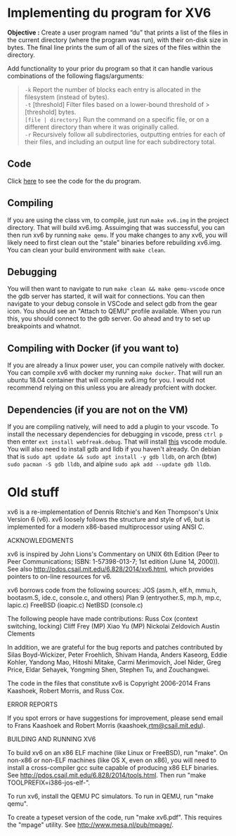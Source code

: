 # Implementing du program for XV6

<b>Objective :</b>
Create a user program named “du” that prints a list of the files in the current directory (where the program was run), with their on-disk size in bytes.  The final line prints the sum of all of the sizes of the files within the directory.

Add functionality to your prior du program so that it can handle various combinations of the following flags/arguments: 

> `-k` Report the number of blocks each entry is allocated in the filesystem (instead of bytes).</br>
 `-t` [threshold] Filter files based on a lower-bound threshold of > [threshold] bytes.</br>
 `[file | directory]` Run the command on a specific file, or on a different directory than where it was originally called.</br>
 `-r` Recursively follow all subdirectories, outputting entries for each of their files, and including an output line for each subdirectory total.</br>

## Code
Click [here](https://github.com/aashaykorani/du/blob/main/user/du.c) to see the code for the du program.

## Compiling
If you are using the class vm, to compile, just run `make xv6.img` in the project directory. That will build xv6.img. Assuimging that was successful, you can then run xv6 by running `make qemu`. If you make changes to any xv6, you will likely need to first clean out the "stale" binaries before rebuilding xv6.img. You can clean your build environment with `make clean`.

## Debugging 
You will then want to navigate to
run `make clean && make qemu-vscode` once the gdb server has started, it will wait for connections. You can then 
navigate to your debug console in VSCode and select gdb from the gear icon. You should see an "Attach to QEMU" profile 
available. When you run this, you should connect to the gdb server. Go ahead and try to set up breakpoints and whatnot. 

## Compiling with Docker (if you want to)
If you are already a linux power user, you can compile natively with docker. You can compile xv6 with docker my running `make docker`. That will run an ubuntu 18.04 container that will compile xv6.img for you. I would not recommend relying on this unless you are already profcient with docker.

## Dependencies (if you are not on the VM)
If you are compiling natively, will need to add a plugin to your vscode. To install the necessary dependencies for debugging in vscode, press `ctrl p` then enter `ext install webfreak.debug`. 
That will install [this](https://github.com/WebFreak001/code-debug) vscode module. You will also need to install
gdb and lldb if you haven't already. On debian that is `sudo apt update && sudo apt install -y gdb lldb`, on arch 
(btw) `sudo pacman -S gdb lldb`, and alpine `sudo apk add --update gdb lldb`.


# Old stuff

xv6 is a re-implementation of Dennis Ritchie's and Ken Thompson's Unix
Version 6 (v6).  xv6 loosely follows the structure and style of v6,
but is implemented for a modern x86-based multiprocessor using ANSI C.

ACKNOWLEDGMENTS

xv6 is inspired by John Lions's Commentary on UNIX 6th Edition (Peer
to Peer Communications; ISBN: 1-57398-013-7; 1st edition (June 14,
2000)). See also http://pdos.csail.mit.edu/6.828/2014/xv6.html, which
provides pointers to on-line resources for v6.

xv6 borrows code from the following sources:
    JOS (asm.h, elf.h, mmu.h, bootasm.S, ide.c, console.c, and others)
    Plan 9 (entryother.S, mp.h, mp.c, lapic.c)
    FreeBSD (ioapic.c)
    NetBSD (console.c)

The following people have made contributions:
    Russ Cox (context switching, locking)
    Cliff Frey (MP)
    Xiao Yu (MP)
    Nickolai Zeldovich
    Austin Clements

In addition, we are grateful for the bug reports and patches contributed by
Silas Boyd-Wickizer, Peter Froehlich, Shivam Handa, Anders Kaseorg, Eddie
Kohler, Yandong Mao, Hitoshi Mitake, Carmi Merimovich, Joel Nider, Greg Price,
Eldar Sehayek, Yongming Shen, Stephen Tu, and Zouchangwei.

The code in the files that constitute xv6 is
Copyright 2006-2014 Frans Kaashoek, Robert Morris, and Russ Cox.

ERROR REPORTS

If you spot errors or have suggestions for improvement, please send
email to Frans Kaashoek and Robert Morris (kaashoek,rtm@csail.mit.edu). 

BUILDING AND RUNNING XV6

To build xv6 on an x86 ELF machine (like Linux or FreeBSD), run "make".
On non-x86 or non-ELF machines (like OS X, even on x86), you will
need to install a cross-compiler gcc suite capable of producing x86 ELF
binaries.  See http://pdos.csail.mit.edu/6.828/2014/tools.html.
Then run "make TOOLPREFIX=i386-jos-elf-".

To run xv6, install the QEMU PC simulators.  To run in QEMU, run "make qemu".

To create a typeset version of the code, run "make xv6.pdf".  This
requires the "mpage" utility.  See http://www.mesa.nl/pub/mpage/.
